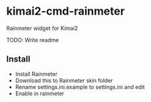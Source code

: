 # kimai2-cmd-rainmeter
Rainmeter widget for Kimai2

TODO: Write readme

## Install

- Install Rainmeter
- Download this to Rainmeter skin folder
- Rename settings.ini.example to settings.ini and edit
- Enable in rainmeter